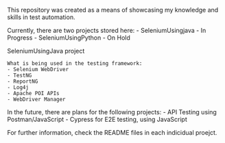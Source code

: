 This repository was created as a means of showcasing my knowledge and skills in test automation.

Currently, there are two projects stored here:
    - SeleniumUsingjava - In Progress
    - SeleniumUsingPython - On Hold

SeleniumUsingJava project

    What is being used in the testing framework:
    - Selenium WebDriver
    - TestNG
    - ReportNG
    - Log4j
    - Apache POI APIs
    - WebDriver Manager

In the future, there are plans for the following projects:
    - API Testing using Postman/JavaScript
    - Cypress for E2E testing, using JavaScript

For further information, check the README files in each indicidual proejct. 